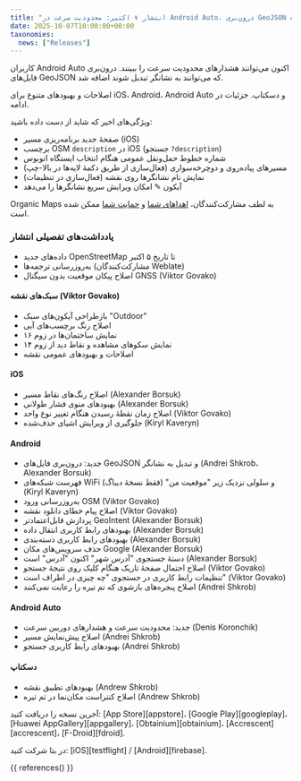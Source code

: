 ```yaml
---
title: "انتشار ۷ اکتبر: محدودیت سرعت در Android Auto، درون‌بری GeoJSON و غیره"
date: 2025-10-07T10:00:00+00:00
taxonomies:
  news: ["Releases"]
---
```


کاربران Android Auto اکنون می‌توانند هشدارهای محدودیت سرعت را ببینند. درون‌بری فایل‌های GeoJSON که می‌توانند به نشانگر تبدیل شوند اضافه شد.

اصلاحات و بهبودهای متنوع برای iOS، Android، Android Auto و دسکتاپ. جزئیات در ادامه.

ویژگی‌های اخیر که شاید از دست داده باشید:
- صفحهٔ جدید برنامه‌ریزی مسیر (iOS)
- برچسب OSM `description` در iOS (جستجو `?description`)
- شماره خطوط حمل‌ونقل عمومی هنگام انتخاب ایستگاه اتوبوس
- مسیرهای پیاده‌روی و دوچرخه‌سواری (فعال‌سازی از طریق دکمهٔ لایه‌ها در بالا-چپ)
- نمایش نام نشانگرها روی نقشه (فعال‌سازی در تنظیمات)
- آیکون ✎ امکان ویرایش سریع نشانگرها را می‌دهد

Organic Maps به لطف مشارکت‌کنندگان، [اهداهای شما](@/donate/index.fa-IR.md) و [حمایت شما](@/contribute/index.fa-IR.md) ممکن شده است.

### یادداشت‌های تفصیلی انتشار

- داده‌های جدید OpenStreetMap تا تاریخ ۵ اکتبر
- به‌روزرسانی ترجمه‌ها (مشارکت‌کنندگان Weblate)
- اصلاح پیکان موقعیت بدون سیگنال GNSS (Viktor Govako)

#### سبک‌های نقشه (Viktor Govako)

- بازطراحی آیکون‌های سبک "Outdoor"
- اصلاح رنگ برچسب‌های آبی
- نمایش ساختمان‌ها در زوم ۱۶
- نمایش سکوهای مشاهده و نقاط دید از زوم ۱۴
- اصلاحات و بهبودهای عمومی نقشه

#### iOS

- اصلاح رنگ‌های نقاط مسیر (Alexander Borsuk)
- بهبودهای منوی فشار طولانی (Alexander Borsuk)
- اصلاح زمان نقطهٔ رسیدن هنگام تغییر نوع واحد (Viktor Govako)
- جلوگیری از ویرایش اشیای حذف‌شده (Kiryl Kaveryn)

#### Android

- جدید: درون‌بری فایل‌های GeoJSON و تبدیل به نشانگر (Andrei Shkrob، Alexander Borsuk)
- فهرست شبکه‌های WiFi و سلولی نزدیک زیر "موقعیت من" (فقط نسخهٔ دیباگ) (Kiryl Kaveryn)
- به‌روزرسانی ورود OSM (Viktor Govako)
- اصلاح پیام خطای دانلود نقشه (Viktor Govako)
- پردازش قابل‌اعتمادتر GeoIntent (Alexander Borsuk)
- بهبودهای رابط کاربری انتقال داده (Alexander Borsuk)
- بهبودهای رابط کاربری دسته‌بندی (Alexander Borsuk)
- حذف سرویس‌های مکان Google (Alexander Borsuk)
- دستهٔ جستجوی "آدرس شهر" اکنون "آدرس" است (Alexander Borsuk)
- اصلاح احتمال صفحهٔ تاریک هنگام کلیک روی نتیجهٔ جستجو (Viktor Govako)
- تنظیمات رابط کاربری در جستجوی "چه چیزی در اطراف است" (Viktor Govako)
- اصلاح پنجره‌های بازشوی که تم تیره را رعایت نمی‌کنند (Andrei Shkrob)

#### Android Auto

- جدید: محدودیت سرعت و هشدارهای دوربین سرعت (Denis Koronchik)
- اصلاح پیش‌نمایش مسیر (Andrei Shkrob)
- بهبودهای رابط کاربری جستجو (Andrei Shkrob)

#### دسکتاپ

- بهبودهای تطبیق نقشه (Andrew Shkrob)
- اصلاح کنتراست مکان‌نما در تم تیره (Andrew Shkrob)

آخرین نسخه را دریافت کنید: [App Store][appstore]، [Google Play][googleplay]، [Huawei AppGallery][appgallery]، [Obtainium][obtainium]، [Accrescent][accrescent]، [F-Droid][fdroid].

در بتا شرکت کنید: [iOS][testflight] / [Android][firebase].

{{ references() }}
